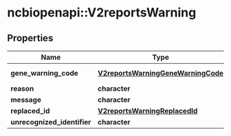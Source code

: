 # ncbiopenapi::V2reportsWarning


## Properties
Name | Type | Description | Notes
------------ | ------------- | ------------- | -------------
**gene_warning_code** | [**V2reportsWarningGeneWarningCode**](v2reportsWarningGeneWarningCode.md) |  | [optional] [Enum: ] 
**reason** | **character** |  | [optional] 
**message** | **character** |  | [optional] 
**replaced_id** | [**V2reportsWarningReplacedId**](v2reportsWarningReplacedId.md) |  | [optional] 
**unrecognized_identifier** | **character** |  | [optional] 


